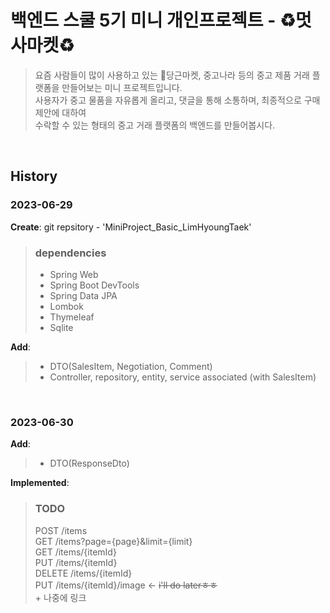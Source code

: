 # **백엔드 스쿨 5기 미니 개인프로젝트 - ♻️멋사마켓♻️**


>요즘 사람들이 많이 사용하고 있는 🥕당근마켓, 중고나라 등의 중고 제품 거래 플랫폼을 만들어보는 미니 프로젝트입니다.<br>
>사용자가 중고 물품을 자유롭게 올리고, 댓글을 통해 소통하며, 최종적으로 구매 제안에 대하여<br>
>수락할 수 있는 형태의 중고 거래 플랫폼의 백엔드를 만들어봅시다.


<br>

## History

### 2023-06-29
**Create**: git repsitory - 'MiniProject_Basic_LimHyoungTaek'<br>

> ### dependencies
>   - Spring Web
>   - Spring Boot DevTools
>   - Spring Data JPA
>   - Lombok
>   - Thymeleaf
>   - Sqlite

**Add**:
> - DTO(SalesItem, Negotiation, Comment)
> - Controller, repository, entity, service associated (with SalesItem)


<br>

### 2023-06-30
**Add**:
> - DTO(ResponseDto)

**Implemented**:

> ### TODO
> POST /items<br>
> GET /items?page={page}&limit={limit}<br>
> GET /items/{itemId}<br>
> PUT /items/{itemId}<br>
> DELETE /items/{itemId}<br>
> PUT /items/{itemId}/image <- ~~i'll do laterㅎㅎ~~
<br>+ 나중에 링크

